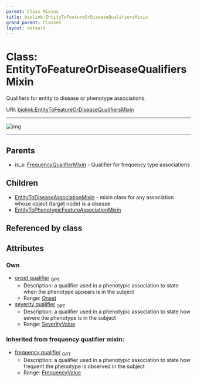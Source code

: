 ```yaml
---
parent: Class Mixins
title: biolink:EntityToFeatureOrDiseaseQualifiersMixin
grand_parent: Classes
layout: default
---
```


# Class: EntityToFeatureOrDiseaseQualifiersMixin


Qualifiers for entity to disease or phenotype associations.

URI: [biolink:EntityToFeatureOrDiseaseQualifiersMixin](https://w3id.org/biolink/vocab/EntityToFeatureOrDiseaseQualifiersMixin)


---

![img](http://yuml.me/diagram/nofunky;dir:TB/class/[SeverityValue],[Onset],[FrequencyQualifierMixin],[EntityToPhenotypicFeatureAssociationMixin],[Onset]%3Conset%20qualifier%200..1-++[EntityToFeatureOrDiseaseQualifiersMixin%7Cfrequency_qualifier(i):frequency_value%20%3F],[SeverityValue]%3Cseverity%20qualifier%200..1-++[EntityToFeatureOrDiseaseQualifiersMixin],[EntityToFeatureOrDiseaseQualifiersMixin]%5E-[EntityToPhenotypicFeatureAssociationMixin],[EntityToFeatureOrDiseaseQualifiersMixin]%5E-[EntityToDiseaseAssociationMixin],[FrequencyQualifierMixin]%5E-[EntityToFeatureOrDiseaseQualifiersMixin],[EntityToDiseaseAssociationMixin])

---


## Parents

 *  is_a: [FrequencyQualifierMixin](FrequencyQualifierMixin.md) - Qualifier for frequency type associations

## Children

 * [EntityToDiseaseAssociationMixin](EntityToDiseaseAssociationMixin.md) - mixin class for any association whose object (target node) is a disease
 * [EntityToPhenotypicFeatureAssociationMixin](EntityToPhenotypicFeatureAssociationMixin.md)

## Referenced by class


## Attributes


### Own

 * [onset qualifier](onset_qualifier.md)  <sub>OPT</sub>
     * Description: a qualifier used in a phenotypic association to state when the phenotype appears is in the subject
     * Range: [Onset](Onset.md)
 * [severity qualifier](severity_qualifier.md)  <sub>OPT</sub>
     * Description: a qualifier used in a phenotypic association to state how severe the phenotype is in the subject
     * Range: [SeverityValue](SeverityValue.md)

### Inherited from frequency qualifier mixin:

 * [frequency qualifier](frequency_qualifier.md)  <sub>OPT</sub>
     * Description: a qualifier used in a phenotypic association to state how frequent the phenotype is observed in the subject
     * Range: [FrequencyValue](types/FrequencyValue.md)
